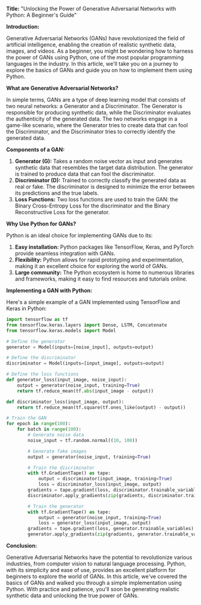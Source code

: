 **Title:** "Unlocking the Power of Generative Adversarial Networks with Python: A Beginner's Guide"

**Introduction:**

Generative Adversarial Networks (GANs) have revolutionized the field of artificial intelligence, enabling the creation of realistic synthetic data, images, and videos. As a beginner, you might be wondering how to harness the power of GANs using Python, one of the most popular programming languages in the industry. In this article, we'll take you on a journey to explore the basics of GANs and guide you on how to implement them using Python.

**What are Generative Adversarial Networks?**

In simple terms, GANs are a type of deep learning model that consists of two neural networks: a Generator and a Discriminator. The Generator is responsible for producing synthetic data, while the Discriminator evaluates the authenticity of the generated data. The two networks engage in a game-like scenario, where the Generator tries to create data that can fool the Discriminator, and the Discriminator tries to correctly identify the generated data.

**Components of a GAN:**

1. **Generator (G):** Takes a random noise vector as input and generates synthetic data that resembles the target data distribution. The generator is trained to produce data that can fool the discriminator.
2. **Discriminator (D):** Trained to correctly classify the generated data as real or fake. The discriminator is designed to minimize the error between its predictions and the true labels.
3. **Loss Functions:** Two loss functions are used to train the GAN: the Binary Cross-Entropy Loss for the discriminator and the Binary Reconstructive Loss for the generator.

**Why Use Python for GANs?**

Python is an ideal choice for implementing GANs due to its:

1. **Easy installation:** Python packages like TensorFlow, Keras, and PyTorch provide seamless integration with GANs.
2. **Flexibility:** Python allows for rapid prototyping and experimentation, making it an excellent choice for exploring the world of GANs.
3. **Large community:** The Python ecosystem is home to numerous libraries and frameworks, making it easy to find resources and tutorials online.

**Implementing a GAN with Python:**

Here's a simple example of a GAN implemented using TensorFlow and Keras in Python:
```python
import tensorflow as tf
from tensorflow.keras.layers import Dense, LSTM, Concatenate
from tensorflow.keras.models import Model

# Define the generator
generator = Model(inputs=[noise_input], outputs=output)

# Define the discriminator
discriminator = Model(inputs=[input_image], outputs=output)

# Define the loss functions
def generator_loss(input_image, noise_input):
    output = generator(noise_input, training=True)
    return tf.reduce_mean(tf.abs(input_image - output))

def discriminator_loss(input_image, output):
    return tf.reduce_mean(tf.square(tf.ones_like(output) - output))

# Train the GAN
for epoch in range(100):
    for batch in range(100):
        # Generate noise data
        noise_input = tf.random.normal((10, 100))

        # Generate fake images
        output = generator(noise_input, training=True)

        # Train the discriminator
        with tf.GradientTape() as tape:
            output = discriminator(input_image, training=True)
            loss = discriminator_loss(input_image, output)
        gradients = tape.gradient(loss, discriminator.trainable_variables)
        discriminator.apply_gradients(zip(gradients, discriminator.trainable_variables))

        # Train the generator
        with tf.GradientTape() as tape:
            output = generator(noise_input, training=True)
            loss = generator_loss(input_image, output)
        gradients = tape.gradient(loss, generator.trainable_variables)
        generator.apply_gradients(zip(gradients, generator.trainable_variables))
```
**Conclusion:**

Generative Adversarial Networks have the potential to revolutionize various industries, from computer vision to natural language processing. Python, with its simplicity and ease of use, provides an excellent platform for beginners to explore the world of GANs. In this article, we've covered the basics of GANs and walked you through a simple implementation using Python. With practice and patience, you'll soon be generating realistic synthetic data and unlocking the true power of GANs.